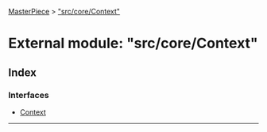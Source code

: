 [MasterPiece](../README.md) > ["src/core/Context"](../modules/_src_core_context_.md)



# External module: "src/core/Context"

## Index

### Interfaces

* [Context](../interfaces/_src_core_context_.context.md)



---
